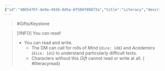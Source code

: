 ```yaml
---
{"id":"4065475f-4e9a-4926-8d5a-6f584f89873a","title":"Literacy","description":"You can read.","publish":true,"date_created":"Sunday, March 31st 2024, 2:54:54 pm","date_modified":"Tuesday, April 2nd 2024, 1:11:57 am","path":"Tabletop/Campaigns/And A Thousand Years More/Inventory/Gifts/Literacy.md","permalink":"/tabletop/campaigns/and-a-thousand-years-more/inventory/gifts/literacy/","PassFrontmatter":true}
---
```



> #Gifts/Keystone

> [!INFO] You can read!
> - You can read and write.
> 	- The DM can call for rolls of *Mind* (`dice: 1d6`) and *Academics* (`dice: 1d1`) to understand particularly difficult texts.
> 	- Characters without this *Gift* cannot read or write at all.
{ #literacyread}

